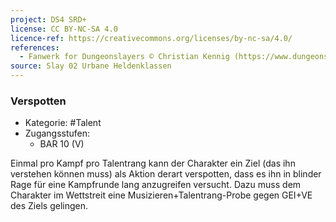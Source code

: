 ```yaml
---
project: DS4 SRD+
license: CC BY-NC-SA 4.0
licence-ref: https://creativecommons.org/licenses/by-nc-sa/4.0/
references: 
  - Fanwerk for Dungeonslayers © Christian Kennig (https://www.dungeonslayers.net/)
source: Slay 02 Urbane Heldenklassen
---
```


### Verspotten

- Kategorie: #Talent
- Zugangsstufen:
  - BAR 10 (V)

Einmal pro Kampf pro Talentrang kann der Charakter ein Ziel (das ihn verstehen können muss) als Aktion derart verspotten, dass es ihn in blinder Rage für eine Kampfrunde lang anzugreifen versucht. Dazu muss dem Charakter im Wettstreit eine Musizieren+Talentrang-Probe gegen GEI+VE des Ziels gelingen.

